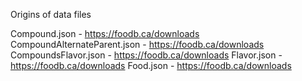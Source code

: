 Origins of data files

Compound.json - https://foodb.ca/downloads
CompoundAlternateParent.json - https://foodb.ca/downloads
CompoundsFlavor.json - https://foodb.ca/downloads
Flavor.json - https://foodb.ca/downloads
Food.json - https://foodb.ca/downloads
